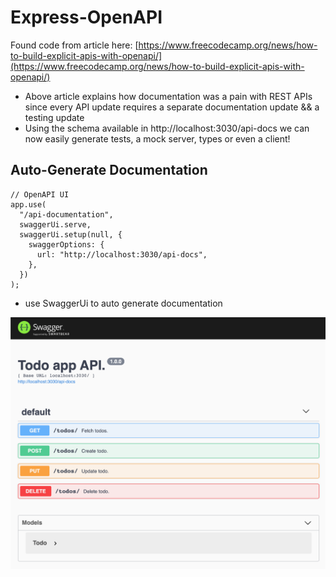 # Express-OpenAPI

Found code from article here: [https://www.freecodecamp.org/news/how-to-build-explicit-apis-with-openapi/](https://www.freecodecamp.org/news/how-to-build-explicit-apis-with-openapi/)
- Above article explains how documentation was a pain with REST APIs since every API update requires a separate documentation update && a testing update
- Using the schema available in http://localhost:3030/api-docs we can now easily generate tests, a mock server, types or even a client!

## Auto-Generate Documentation
```
// OpenAPI UI
app.use(
  "/api-documentation",
  swaggerUi.serve,
  swaggerUi.setup(null, {
    swaggerOptions: {
      url: "http://localhost:3030/api-docs",
    },
  })
);
```
- use SwaggerUi to auto generate documentation

![Downloaded Swagger Screenshot from Article](/image-23.png)

